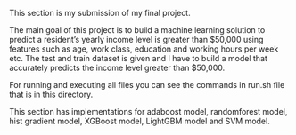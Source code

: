 This section is my submission of my final project.

The main goal of this project is to build a machine learning solution to predict a resident’s yearly income level is greater than $50,000 using features such as age, work class, education and working hours per week etc. The test and train dataset is given and I have to build a model that accurately predicts the income level greater than $50,000.



For running and executing all files you can see the commands in run.sh file that is in this directory.



This section has implementations for adaboost model, randomforest model, hist gradient model, XGBoost model, LightGBM model and SVM model.


